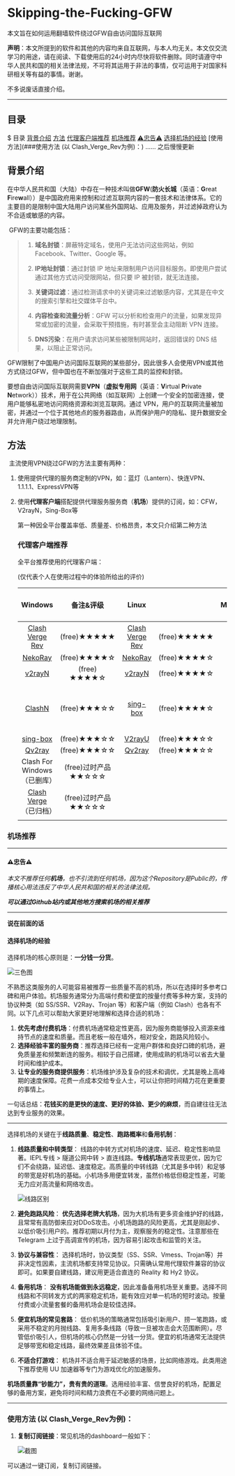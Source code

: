 # Skipping-the-Fucking-GFW
本文旨在如何运用翻墙软件绕过GFW自由访问国际互联网

**声明**：本文所提到的软件和其他的内容均来自互联网，与本人均无关。本文仅交流学习的用途，请在阅读、下载使用后的24小时内尽快将软件删除。同时请遵守中华人民共和国的相关法律法规，不可将其运用于非法的事情，仅可运用于对国家科研相关等有益的事情。谢谢。

不多说废话直接介绍。

---
## 目录
$ 目录
[背景介绍](##背景介绍)
[方法](##方法)
   [代理客户端推荐](###代理客户端推荐)
   [机场推荐](###机场推荐)
      [⚠忠告⚠](####⚠忠告⚠)
      [选择机场的经验](####选择机场的经验)
   [使用方法](###使用方法 (以 Clash_Verge_Rev为例)：)
...... 之后慢慢更新

## 背景介绍

​	在中华人民共和国（大陆）中存在一种技术叫做**GFW**(**防火长城**（英语：**G**reat **F**ire**w**all））是中国政府用来控制和过滤互联网内容的一套技术和法律体系。它的主要目的是限制中国大陆用户访问某些外国网站、应用及服务，并过滤掉政府认为不合适或敏感的内容。

​	GFW的主要功能包括：

> 1. **域名封锁**：屏蔽特定域名，使用户无法访问这些网站，例如 Facebook、Twitter、Google 等。
>
> 2. **IP地址封锁**：通过封锁 IP 地址来限制用户访问目标服务。即使用户尝试通过其他方式访问受限网站，但只要 IP 被封锁，就无法连接。
>
> 3. **关键词过滤**：通过检测请求中的关键词来过滤敏感内容，尤其是在中文的搜索引擎和社交媒体平台中。
>
> 4. **内容检查和流量分析**：GFW 可以分析和检查用户的流量，如果发现异常或加密的流量，会采取干预措施，有时甚至会主动阻断 VPN 连接。
>
> 5. **DNS污染**：在用户请求访问某些被限制网站时，返回错误的 DNS 结果，以阻止正常访问。

​	GFW限制了中国用户访问国际互联网的某些部分，因此很多人会使用VPN或其他方式绕过GFW，但中国也在不断加强对于这些工具的监控和封锁。

​	要想自由访问国际互联网需要**VPN**（**虚拟专用网**（英语：**V**irtual **P**rivate **N**etwork））技术，用于在公共网络（如互联网）上创建一个安全的加密连接，使用户能够私密地访问网络资源和浏览互联网。通过 VPN，用户的互联网流量被加密，并通过一个位于其他地点的服务器路由，从而保护用户的隐私、提升数据安全并允许用户绕过地理限制。

## 方法

​	主流使用VPN绕过GFW的方法主要有两种：

1. 使用提供代理的服务商定制的VPN，如：蓝灯（Lantern）、快连VPN、1.1.1.1、ExpressVPN等

2. 使用**代理客户端**搭配提供代理服务服务商（**机场**）提供的订阅，如：CFW，V2rayN，Sing-Box等

   第一种因全平台覆盖率低、质量差、价格昂贵，本文只介绍第二种方法

   ### 代理客户端推荐

   全平台推荐使用的代理客户端：
   
   (仅代表个人在使用过程中的体验所给出的评价)
   
   |                           Windows                            |         备注&评级          |                            Linux                             |              | MacOS |      |                       iOS (需外服账号)                       |                          |                           Android                            |                            |                   HarmonyOS NEXT (需侧载)                    |
   | :----------------------------------------------------------: | :------------------------: | :----------------------------------------------------------: | :----------: | ----- | :--: | :----------------------------------------------------------: | :----------------------: | :----------------------------------------------------------: | :------------------------: | :----------------------------------------------------------: |
   | [Clash Verge Rev](https://github.com/clash-verge-rev/clash-verge-rev) |        (free)★★★★★        | [Clash Verge Rev](https://github.com/clash-verge-rev/clash-verge-rev) | (free)★★★★★ |       | (free)★★★★★ | [shadowrocket](https://apps.apple.com/us/app/shadowrocket/id932747118) | ($2.99)★★★★★  | [NekoBox For Android](https://github.com/MatsuriDayo/NekoBoxForAndroid) |        (free)★★★★★        | [Clash Meta for Android](https://github.com/likuai2010/ClashMeta) (不评级) |
   |      [NekoRay](https://github.com/MatsuriDayo/nekoray)       |        (free)★★★★☆        |      [NekoRay](https://github.com/MatsuriDayo/nekoray)       | (free)★★★★☆ |       |      |   [Loon](https://apps.apple.com/us/app/loon/id1373567447)    | ($5.99)★★★★★  |    [SurfBord](https://github.com/getsurfboard/surfboard)     |        (free)★★★★☆        |                                                              |
   |          [v2rayN](https://github.com/2dust/v2rayN)           |        (free) ★★★★☆        |          [v2rayN](https://github.com/2dust/v2rayN)           | (free)★★★★☆ |       |      | [Quantumult X](https://apps.apple.com/us/app/quantumult-x/id1443988620) | ($7.99)            ★★★★☆ |         [v2rayNG](https://github.com/2dust/v2rayNG)          |        (free)★★★★☆        |                                                              |
   |          [ClashN](https://github.com/2dust/clashN)           |        (free)★★★☆☆        |       [sing-box](https://github.com/SagerNet/sing-box)       | (free)★★★★☆ |       |      | [Surge 5](https://apps.apple.com/us/app/surge-5/id1442620678) |       (订阅)★★★☆☆       |                 Clash For Android（已删库）                  | (free)过时产品 ★★☆☆☆ |                                                              |
   |       [sing-box](https://github.com/SagerNet/sing-box)       |        (free)★★★☆☆        |          [V2rayU](https://github.com/yanue/V2rayU)           | (free)★★★☆☆ |       |      |  [Stash](https://apps.apple.com/us/app/stash/id1596063349)   |     ($120.00)★★★☆☆      |                                                              |                            |                                                              |
   |          [Qv2ray](https://github.com/Qv2ray/Qv2ray)          |        (free)★★★☆☆        |          [Qv2ray](https://github.com/Qv2ray/Qv2ray)          | (free)★★★☆☆ |       |      | [Potatso](https://apps.apple.com/us/app/potatso/id1239860606) |     (free)★★☆☆☆      |                                                              |                            |                                                              |
   |                 Clash For Windows（已删库）                  | (free)过时产品★★☆☆☆ |                                                              |              |       |      | [sing-box](https://apps.apple.com/us/app/sing-box-vt/id6673731168) |      (free)★★☆☆☆       |                                                              |                            |                                                              |
   | [Clash Verge](https://github.com/zzzgydi/clash-verge) （已归档） | (free)过时产品★★☆☆☆ |                                                              |              |       |      | [streisand](https://apps.apple.com/us/app/streisand/id6450534064) |       (free)★★☆☆☆       |                                                              |                            |                                                              |
   |                                                              |                            |                                                              |              |       |      |                                                              |                          |                                                              |                            |                                                              |

### 机场推荐

---

#### ⚠忠告⚠
*本文不推荐任何**机场**，也不引流到任何机场，因为这个Repository是Public的，传播核心用法违反了中华人民共和国的相关的法律法规。*

***可以通过Github站内或其他地方搜索机场的相关推荐***

----

**说在前面的话**

#### 选择机场的经验

选择机场的核心原则是：**一分钱一分货**。

![三色图](https://raw.githubusercontent.com/Yang-SyZng/Skipping-the-Fucking-GFW/refs/heads/main/Pictures/1.webp)

不熟悉这类服务的人可能容易被推荐一些质量不高的机场，所以在选择时多参考口碑和用户体验。机场服务通常分为高端付费和便宜的按量付费等多种方案，支持的协议种类（如 SS/SSR、V2Ray、Trojan 等）和客户端（例如 Clash）也各有不同。以下几点可以帮助大家更好地理解和选择合适的机场：

1. **优先考虑付费机场**：付费机场通常稳定性更高，因为服务商能够投入资源来维持节点的速度和质量。而且老板一般在墙外，相对安全，跑路风险较小。
2. **选择经验丰富的服务商**：推荐选择已经有一定用户群体和良好口碑的机场，避免质量差和频繁断连的服务。相较于自己搭建，使用成熟的机场可以省去大量时间和维护成本。
3. **让专业的服务商提供服务**：机场维护涉及复杂的技术和调优，尤其是晚上高峰期的速度保障。花费一点成本交给专业人士，可以让你把时间精力花在更重要的事情上。

一句话总结：**花钱买的是更快的速度、更好的体验、更少的麻烦**，而自建往往无法达到专业服务的效果。

----

选择机场的关键在于**线路质量**、**稳定性**、**跑路概率**和**备用机制**：

1. **线路质量和中转类型**：
   线路的中转方式对机场的速度、延迟、稳定性影响显著。IEPL专线 > 隧道公网中转 > 直连线路。**专线机场**通常表现更优，因为它们不会绕路，延迟低、速度稳定。高质量的中转线路（尤其是多中转）和足够的带宽是好机场的基础。小机场多用便宜转发，虽然价格低但稳定性差，可能无力应对高流量和网络攻击。

   ![线路区别](https://raw.githubusercontent.com/Yang-SyZng/Skipping-the-Fucking-GFW/refs/heads/main/Pictures/2.webp)

2. **避免跑路风险**：
   **优先选择老牌大机场**，因为大机场有更多资金维护好的线路，且常常有高防御来应对DDoS攻击。小机场跑路的风险更高，尤其是刚起步、以低价吸引用户的。推荐初期以月付为主，观察服务的稳定性。注意那些在 Telegram 上过于高调宣传的机场，因为容易引起攻击和监管的关注。

3. **协议与兼容性**：
   选择机场时，协议类型（SS、SSR、Vmess、Trojan等）并非决定性因素，主流机场都支持常见协议。只需确认常用代理软件兼容的协议即可。如果要自建线路，建议用更适合直连的 Reality 和 Hy2 协议。

4. **备用机场**：
   **没有机场能做到永远稳定**，因此准备备用机场至关重要。选择不同线路和不同转发方式的两家稳定机场，能有效应对单一机场的短时波动。按量付费或小流量套餐的备用机场会是较佳选择。

5. **便宜机场的常见套路**：
   低价机场的策略通常包括吸引新用户、捞一笔跑路，或采用不稳定的月抛线路、复用多条线路（导致一旦被攻击会大范围断网）。尽管低价吸引人，但机场的核心仍然是一分钱一分货。便宜的机场通常无法提供足够带宽和稳定线路，最终效果差且体验不佳。

6. **不适合打游戏**：
   机场并不适合用于延迟敏感的场景，比如网络游戏。此类用途下推荐使用 UU 加速器等专门为游戏优化的加速服务。

**机场质量靠“钞能力”，贵有贵的道理**。选用经验丰富、信誉良好的机场，配置足够的备用方案，避免将时间和精力浪费在不必要的网络问题上。

----

### 使用方法 (以 Clash_Verge_Rev为例)：

1. **复制订阅链接**：常见机场的dashboard一般如下：

   ![截图](https://raw.githubusercontent.com/Yang-SyZng/Skipping-the-Fucking-GFW/refs/heads/main/Pictures/3.png)

可以通过一键订阅，复制订阅链接。
